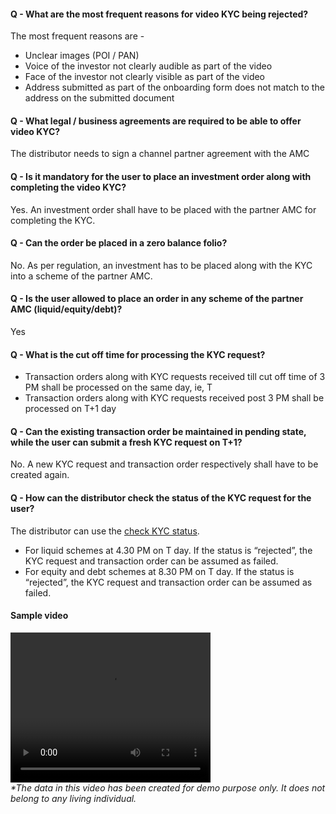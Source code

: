 #### Q - What are the most frequent reasons for video KYC being rejected?
The most frequent reasons are - 
- Unclear images (POI / PAN)
- Voice of the investor not clearly audible as part of the video
- Face of the investor not clearly visible as part of the video
- Address submitted as part of the onboarding form does not match to the address on the submitted document

#### Q - What legal / business agreements are required to be able to offer video KYC?
The distributor needs to sign a channel partner agreement with the AMC

#### Q - Is it mandatory for the user to place an investment order along with completing the video KYC? 
Yes. An investment order shall have to be placed with the partner AMC for completing the KYC.

#### Q - Can the order be placed in a zero balance folio? 
No. As per regulation, an investment has to be placed along with the KYC into a scheme of the partner AMC.

#### Q - Is the user allowed to place an order in any scheme of the partner AMC (liquid/equity/debt)? 
Yes

#### Q - What is the cut off time for processing the KYC request?
- Transaction orders along with KYC requests received till cut off time of 3 PM shall be processed on the same day, ie, T
- Transaction orders along with KYC requests received post 3 PM shall be processed on T+1 day

#### Q - Can the existing transaction order be maintained in pending state, while the user can submit a fresh KYC request on T+1?<br>
No. A new KYC request and transaction order respectively shall have to be created again.

#### Q - How can the distributor check the status of the KYC request for the user?
The distributor can use the [check KYC status](https://fintechprimitives.com/api/#get-get-kyc-request).
- For liquid schemes at 4.30 PM on T day. If the status is “rejected”, the KYC request and transaction order can be assumed as failed.
- For equity and debt schemes at 8.30 PM on T day. If the status is “rejected”, the KYC request and transaction order can be assumed as failed.

#### Sample video
<video width="320" height="240" controls id="sample_video">
  <source src="/videos/sample_video_kyc.mov" type="video/mp4">
  <!--<source src="../../images/signzy_sample_2.mov" type="video/mp4">-->
</video>
<br><i>*The data in this video has been created for demo purpose only. It does not belong to any living individual.</i>

<!--The identity proof needs to be held and displayed clearly in front of the camera. The video is for representational purposes only.<br>-->